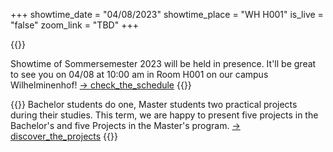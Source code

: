 +++
showtime_date = "04/08/2023"
showtime_place = "WH H001"
is_live = "false"
zoom_link = "TBD"
+++

{{<teaser category="about showtime" title="Back in Presence">}}

Showtime of Sommersemester 2023 will be held in presence.  It'll be great to see  you on 04/08 at 10:00 am in Room H001 on our campus Wilhelminenhof! 
[-> check_the_schedule](schedule)
{{</teaser>}}

{{<teaser category="projects" title="One Term Ten Projects">}}
Bachelor students do one, Master students two practical projects during their studies. This term, we
are happy to present five projects in the Bachelor's and five Projects in the Master's program.
[-> discover_the_projects](projects)
{{</teaser>}}

